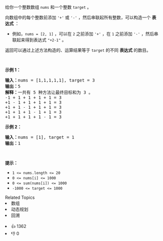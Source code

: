 <p>给你一个整数数组 <code>nums</code> 和一个整数 <code>target</code> 。</p>

<p>向数组中的每个整数前添加&nbsp;<code>'+'</code> 或 <code>'-'</code> ，然后串联起所有整数，可以构造一个 <strong>表达式</strong> ：</p>

<ul> 
 <li>例如，<code>nums = [2, 1]</code> ，可以在 <code>2</code> 之前添加 <code>'+'</code> ，在 <code>1</code> 之前添加 <code>'-'</code> ，然后串联起来得到表达式 <code>"+2-1"</code> 。</li> 
</ul>

<p>返回可以通过上述方法构造的、运算结果等于 <code>target</code> 的不同 <strong>表达式</strong> 的数目。</p>

<p>&nbsp;</p>

<p><strong>示例 1：</strong></p>

<pre>
<strong>输入：</strong>nums = [1,1,1,1,1], target = 3
<strong>输出：</strong>5
<strong>解释：</strong>一共有 5 种方法让最终目标和为 3 。
-1 + 1 + 1 + 1 + 1 = 3
+1 - 1 + 1 + 1 + 1 = 3
+1 + 1 - 1 + 1 + 1 = 3
+1 + 1 + 1 - 1 + 1 = 3
+1 + 1 + 1 + 1 - 1 = 3
</pre>

<p><strong>示例 2：</strong></p>

<pre>
<strong>输入：</strong>nums = [1], target = 1
<strong>输出：</strong>1
</pre>

<p>&nbsp;</p>

<p><strong>提示：</strong></p>

<ul> 
 <li><code>1 &lt;= nums.length &lt;= 20</code></li> 
 <li><code>0 &lt;= nums[i] &lt;= 1000</code></li> 
 <li><code>0 &lt;= sum(nums[i]) &lt;= 1000</code></li> 
 <li><code>-1000 &lt;= target &lt;= 1000</code></li> 
</ul>

<div><div>Related Topics</div><div><li>数组</li><li>动态规划</li><li>回溯</li></div></div><br><div><li>👍 1362</li><li>👎 0</li></div>